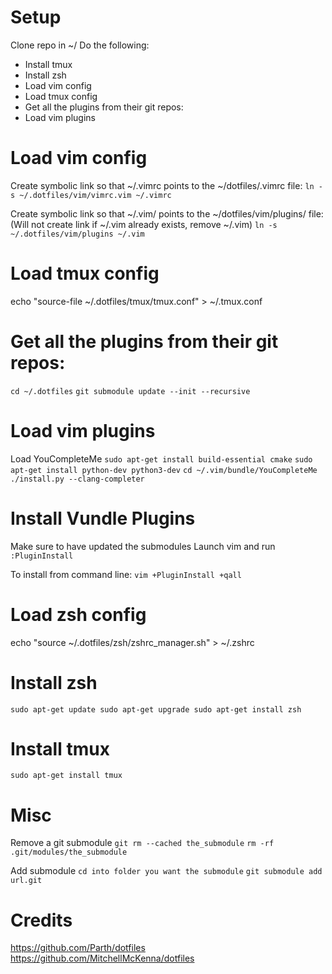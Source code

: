# Setup
Clone repo in ~/
Do the following:
- Install tmux
- Install zsh
- Load vim config
- Load tmux config
- Get all the plugins from their git repos:
- Load vim plugins

# Load vim config

Create symbolic link so that ~/.vimrc points to the ~/dotfiles/.vimrc file:
`ln -s ~/.dotfiles/vim/vimrc.vim ~/.vimrc`

Create symbolic link so that ~/.vim/ points to the ~/dotfiles/vim/plugins/ file: (Will not create link if ~/.vim already exists, remove ~/.vim)
`ln -s ~/.dotfiles/vim/plugins ~/.vim`

# Load tmux config

echo "source-file ~/.dotfiles/tmux/tmux.conf" > ~/.tmux.conf

# Get all the plugins from their git repos:

`cd ~/.dotfiles`
`git submodule update --init --recursive`

# Load vim plugins
Load YouCompleteMe
`sudo apt-get install build-essential cmake`
`sudo apt-get install python-dev python3-dev`
`cd ~/.vim/bundle/YouCompleteMe`
`./install.py --clang-completer`

# Install Vundle Plugins
Make sure to have updated the submodules
Launch vim and run `:PluginInstall`

To install from command line: `vim +PluginInstall +qall`

# Load zsh config

echo "source ~/.dotfiles/zsh/zshrc_manager.sh" > ~/.zshrc

# Install zsh
`sudo apt-get update
sudo apt-get upgrade
sudo apt-get install zsh`

# Install tmux
`sudo apt-get install tmux`

# Misc

Remove a git submodule
`git rm --cached the_submodule`
`rm -rf .git/modules/the_submodule`

Add submodule
`cd into folder you want the submodule`
`git submodule add url.git`

# Credits
https://github.com/Parth/dotfiles
https://github.com/MitchellMcKenna/dotfiles
